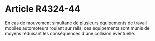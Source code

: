 # Article R4324-44

  
En cas de mouvement simultané de plusieurs équipements de travail mobiles automoteurs roulant sur rails, ces équipements sont munis de moyens réduisant les conséquences d'une collision éventuelle.